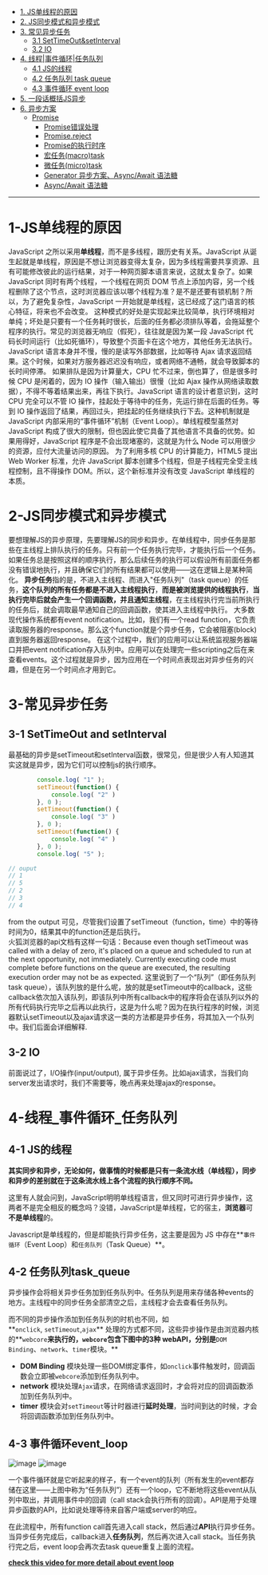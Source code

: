 - [1. JS单线程的原因](#1-JS单线程的原因)
- [2. JS同步模式和异步模式](#2-JS同步模式和异步模式)
- [3. 常见异步任务](#3-常见异步任务)
   - [3.1 SetTimeOut&setInterval](#3-1-SetTimeOut-and-setInterval)
   - [3.2 IO](#3-2-IO)
- [4. 线程|事件循环|任务队列](#4-线程_事件循环_任务队列)
   - [4.1 JS的线程](#4-1-JS的线程)
   - [4.2 任务队列 task queue](#4-2-任务队列task_queue)
   - [4.3 事件循环 event loop](#4-3-事件循环event_loop)
- [5. 一段话概括JS异步](#getting-started-with-markdown)
- [6. 异步方案](#getting-started-with-markdown)
  - [Promise](#getting-started-with-markdown)
    - [Promise错误处理](#getting-started-with-markdown) 
    - [Promise.reject](#getting-started-with-markdown)
    - [Promise的执行时序](#getting-started-with-markdown)
    - [宏任务(macro)task](#getting-started-with-markdown)
    - [微任务(micro)task](#getting-started-with-markdown)
    - [Generator 异步方案、Async/Await 语法糖](#getting-started-with-markdown)
    - [Async/Await 语法糖](#getting-started-with-markdown)

----------------------------------



# 1-JS单线程的原因
JavaScript 之所以采用**单线程**，而不是多线程，跟历史有关系。JavaScript 从诞生起就是单线程，原因是不想让浏览器变得太复杂，因为多线程需要共享资源、且有可能修改彼此的运行结果，对于一种网页脚本语言来说，这就太复杂了。如果 JavaScript 同时有两个线程，一个线程在网页 DOM 节点上添加内容，另一个线程删除了这个节点，这时浏览器应该以哪个线程为准？是不是还要有锁机制？所以，为了避免复杂性，JavaScript 一开始就是单线程，这已经成了这门语言的核心特征，将来也不会改变。
这种模式的好处是实现起来比较简单，执行环境相对单纯；坏处是只要有一个任务耗时很长，后面的任务都必须排队等着，会拖延整个程序的执行。常见的浏览器无响应（假死），往往就是因为某一段 JavaScript 代码长时间运行（比如死循环），导致整个页面卡在这个地方，其他任务无法执行。JavaScript 语言本身并不慢，慢的是读写外部数据，比如等待 Ajax 请求返回结果。这个时候，如果对方服务器迟迟没有响应，或者网络不通畅，就会导致脚本的长时间停滞。
如果排队是因为计算量大，CPU 忙不过来，倒也算了，但是很多时候 CPU 是闲着的，因为 IO 操作（输入输出）很慢（比如 Ajax 操作从网络读取数据），不得不等着结果出来，再往下执行。JavaScript 语言的设计者意识到，这时 CPU 完全可以不管 IO 操作，挂起处于等待中的任务，先运行排在后面的任务。等到 IO 操作返回了结果，再回过头，把挂起的任务继续执行下去。这种机制就是 JavaScript 内部采用的“事件循环”机制（Event Loop）。单线程模型虽然对 JavaScript 构成了很大的限制，但也因此使它具备了其他语言不具备的优势。如果用得好，JavaScript 程序是不会出现堵塞的，这就是为什么 Node 可以用很少的资源，应付大流量访问的原因。
为了利用多核 CPU 的计算能力，HTML5 提出 Web Worker 标准，允许 JavaScript 脚本创建多个线程，但是子线程完全受主线程控制，且不得操作 DOM。所以，这个新标准并没有改变 JavaScript 单线程的本质。

# 2-JS同步模式和异步模式
要想理解JS的异步原理，先要理解JS的同步和异步。在单线程中，同步任务是那些在主线程上排队执行的任务。只有前一个任务执行完毕，才能执行后一个任务。如果任务总是按照这样的顺序执行，那么后续任务的执行可以假设所有前面任务都没有错误地执行，并且确保它们的所有结果都可以使用——这在逻辑上是某种简化。
**异步任务**指的是，不进入主线程、而进入"任务队列"（task queue）的任务，**这个队列的所有任务都是不进入主线程执行**，**而是被浏览提供的线程执行**，**当执行完毕后就会产生一个回调函数，并且通知主线程**，在主线程执行完当前所执行的任务后，就会调取最早通知自己的回调函数，使其进入主线程中执行。
大多数现代操作系统都有event notification。比如，我们有一个read function，它负责读取服务器的response。那么这个function就是个异步任务，它会被阻塞(block) 直到服务器返回response。
在这个过程中，我们的应用可以让系统监视服务器端口并把event notification存入队列中。应用可以在处理完一些scripting之后在来查看events。这个过程就是异步，因为应用在一个时间点表现出对异步任务的兴趣，但是在另一个时间点才用到它。

# 3-常见异步任务
## 3-1 SetTimeOut and setInterval
最基础的异步是setTimeout和setInterval函数，很常见，但是很少人有人知道其实这就是异步，因为它们可以控制js的执行顺序。

``` js
        console.log( "1" );
        setTimeout(function() {
            console.log( "2" )
        }, 0 );
        setTimeout(function() {
            console.log( "3" )
        }, 0 );
        setTimeout(function() {
            console.log( "4" )
        }, 0 );
        console.log( "5" );

// ouput
// 1
// 5
// 2
// 3
// 4
```

from the output 可见，尽管我们设置了setTimeout（function，time）中的等待时间为0，结果其中的function还是后执行。<br>
火狐浏览器的api文档有这样一句话：Because even though setTimeout was called with a delay of zero, it's placed on a queue and scheduled to run at the next opportunity, not immediately. Currently executing code must complete before functions on the queue are executed, the resulting execution order may not be as expected.
这里说到了一个“队列”（即任务队列 task queue），该队列放的是什么呢，放的就是setTimeout中的callback，这些callback依次加入该队列，即该队列中所有callback中的程序将会在该队列以外的所有代码执行完毕之后再以此执行，这是为什么呢？因为在执行程序的时候，浏览器默认setTimeout以及ajax请求这一类的方法都是异步任务，将其加入一个队列中。我们后面会详细解释.

## 3-2 IO
前面说过了，I/O操作(input/output), 属于异步任务。比如ajax请求，当我们向server发出请求时，我们不需要等，晚点再来处理ajax的response。

# 4-线程_事件循环_任务队列
## 4-1 JS的线程

**其实同步和异步，无论如何，做事情的时候都是只有一条流水线（单线程），同步和异步的差别就在于这条流水线上各个流程的执行顺序不同。**

这里有人就会问到，JavaScript明明单线程语言，但又同时可进行异步操作，这两者不是完全相反的概念吗？没错，JavaScript是单线程，它的宿主，**浏览器**可**不是单线程**的。

Javascript是单线程的，但是却能执行异步任务，这主要是因为 JS 中存在**`事件循环`（Event Loop）和`任务队列`（Task Queue）**。


## 4-2 任务队列task_queue

异步操作会将相关异步任务加到任务队列中。任务队列是用来存储各种events的地方。主线程中的同步任务全部清空之后，主线程才会去查看任务队列。

而不同的异步操作添加到任务队列的时机也不同，如**`onclick`, `setTimeout`,`ajax`** 处理的方式都不同，这些异步操作是由浏览器内核的**`webcore`**来执行的，`webcore`包含下图中的3种 webAPI，分别是**`DOM Binding`、`network`、`timer`模块。**

- **DOM Binding** 模块处理一些DOM绑定事件，如`onclick`事件触发时，回调函数会立即被`webcore`添加到任务队列中。
- **network** 模块处理`Ajax`请求，在网络请求返回时，才会将对应的回调函数添加到任务队列中。
- **timer** 模块会对`setTimeout`等计时器进行**延时处理**，当时间到达的时候，才会将回调函数添加到任务队列中。

## 4-3 事件循环event_loop
![image](https://user-images.githubusercontent.com/44330488/182200584-40db560f-1025-4025-9a8f-13251c7a4bd0.png)
![image](https://user-images.githubusercontent.com/44330488/182200653-4a77ec2c-97fa-4889-a8e0-9d88c49e9dfe.png)

一个事件循环就是它听起来的样子，有一个event的队列（所有发生的event都存储在这里——上图中称为“任务队列”）还有一个loop，它不断地将这些event从队列中取出，并调用事件中的回调（call stack会执行所有的回调）。API是用于处理异步函数的API，比如说处理等待来自客户端或server的响应。

在此流程中，所有function call首先进入call stack，然后通过**API**执行异步任务。当异步任务完成后，callback进入**任务队列**，然后再次进入call stack。当任务执行完之后，event loop会再次去task queue重复上面的流程。

[**check this video for more detail about event loop**](https://www.youtube.com/watch?v=8aGhZQkoFbQ)


